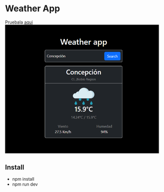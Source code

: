 # Weather App
   Pruebala [aqui](https://tomasjara.github.io/weather_app/)
   ![screenshot](/imgs/sc.png)
   
## Install

- npm install
- npm run dev 

